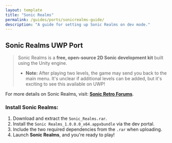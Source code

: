 ```yaml
---
layout: template
title: "Sonic Realms"
permalink: /guides/ports/sonicrealms-guide/
description: "A guide for setting up Sonic Realms on dev mode."
---
```


## Sonic Realms UWP Port  

> Sonic Realms is a **free, open-source 2D Sonic development kit** built using the Unity engine.  
> - **Note:** After playing two levels, the game may send you back to the main menu. It's unclear if additional levels can be added, but it's exciting to see this available on UWP!  

For more details on Sonic Realms, visit: [**Sonic Retro Forums**](https://forums.sonicretro.org/index.php?threads/sonic-realms-0-4-0-unity2d-engine.35309/).  

### Install Sonic Realms:
1. Download and extract the `Sonic_Realms.rar`. 
2. Install the `Sonic Realms_1.0.0.0_x64.appxbundle` via the dev portal.
3. Include the two required dependencies from the `.rar` when uploading.  
4. Launch **Sonic Realms**, and you're ready to play!  